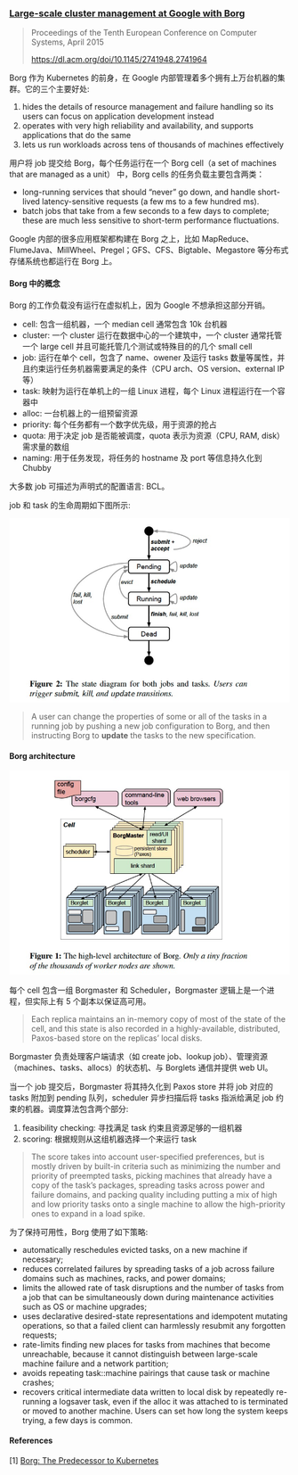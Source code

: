 ### [Large-scale cluster management at Google with Borg](../../assets/pdfs/borg.pdf)

> Proceedings of the Tenth European Conference on Computer Systems, April 2015
>
> https://dl.acm.org/doi/10.1145/2741948.2741964

Borg 作为 Kubernetes 的前身，在 Google 内部管理着多个拥有上万台机器的集群。它的三个主要好处:

1. hides the details of resource management and failure handling so its users can focus on application development instead
2. operates with very high reliability and availability, and supports applications that do the same
3. lets us run workloads across tens of thousands of machines effectively

用户将 job 提交给 Borg，每个任务运行在一个 Borg cell（a set of machines that are managed as a unit） 中，Borg cells 的任务负载主要包含两类：

- long-running services that should “never” go down, and handle short-lived latency-sensitive requests (a few ms to a few hundred ms).
- batch jobs that take from a few seconds to a few days to complete; these are much less sensitive to short-term performance fluctuations.

Google 内部的很多应用框架都构建在 Borg 之上，比如 MapReduce、FlumeJava、MillWheel、Pregel；GFS、CFS、Bigtable、Megastore 等分布式存储系统也都运行在 Borg 上。

#### Borg 中的概念

Borg 的工作负载没有运行在虚拟机上，因为 Google 不想承担这部分开销。

- cell: 包含一组机器，一个 median cell 通常包含 10k 台机器
- cluster: 一个 cluster 运行在数据中心的一个建筑中，一个 cluster 通常托管一个 large cell 并且可能托管几个测试或特殊目的的几个 small cell
- job: 运行在单个 cell，包含了 name、owener 及运行 tasks 数量等属性，并且约束运行任务机器需要满足的条件（CPU arch、OS version、external IP 等）
- task: 映射为运行在单机上的一组 Linux 进程，每个 Linux 进程运行在一个容器中
- alloc: 一台机器上的一组预留资源
- priority: 每个任务都有一个数字优先级，用于资源的抢占
- quota: 用于决定 job 是否能被调度，quota 表示为资源（CPU, RAM, disk）需求量的数组
- naming: 用于任务发现，将任务的 hostname 及 port 等信息持久化到 Chubby

大多数 job 可描述为声明式的配置语言: BCL。

job 和 task 的生命周期如下图所示:

![state diagram for both jobs and tasks](../../assets/images/borg-state-diagram.jpg)

> A user can change the properties of some or all of the tasks in a running job by 
> pushing a new job configuration to Borg, and then instructing Borg to **update** 
> the tasks to the new specification.

#### Borg architecture

![architecture](../../assets/images/borg-architecutre.jpg)

每个 cell 包含一组 Borgmaster 和 Scheduler，Borgmaster 逻辑上是一个进程，但实际上有 5 个副本以保证高可用。

> Each replica maintains an in-memory copy of most of the state of the cell, 
> and this state is also recorded in a highly-available, distributed, 
> Paxos-based store on the replicas’ local disks.

Borgmaster 负责处理客户端请求（如 create job、lookup job）、管理资源（machines、tasks、allocs）的状态机、与 Borglets 通信并提供 web UI。

当一个 job 提交后，Borgmaster 将其持久化到 Paxos store 并将 job 对应的 tasks 附加到 pending 队列，scheduler 异步扫描后将 tasks 指派给满足 job 约束的机器。调度算法包含两个部分:

1. feasibility checking: 寻找满足 task 约束且资源足够的一组机器
2. scoring: 根据规则从这组机器选择一个来运行 task

> The score takes into account user-specified preferences, but is mostly driven by 
> built-in criteria such as minimizing the number and priority of preempted tasks, 
> picking machines that already have a copy of the task’s packages, spreading tasks 
> across power and failure domains, and packing quality including putting a mix of 
> high and low priority tasks onto a single machine to allow the high-priority ones 
> to expand in a load spike.

为了保持可用性，Borg 使用了如下策略:

- automatically reschedules evicted tasks, on a new machine if necessary;
- reduces correlated failures by spreading tasks of a job across failure domains such as machines, racks, and power domains;
- limits the allowed rate of task disruptions and the number of tasks from a job that can be simultaneously down during maintenance activities such as OS or machine upgrades;
- uses declarative desired-state representations and idempotent mutating operations, so that a failed client can harmlessly resubmit any forgotten requests;
- rate-limits finding new places for tasks from machines that become unreachable, because it cannot distinguish between large-scale machine failure and a network partition;
- avoids repeating task::machine pairings that cause task or machine crashes;
- recovers critical intermediate data written to local disk by repeatedly re-running a logsaver task, even if the alloc it was attached to is terminated or moved to another machine. Users can set how long the system keeps trying, a few days is common.

#### References

[1] [Borg: The Predecessor to Kubernetes](https://kubernetes.io/blog/2015/04/borg-predecessor-to-kubernetes/)